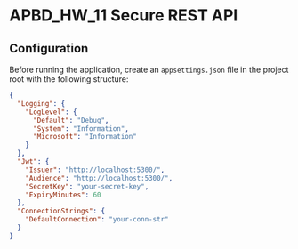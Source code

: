# APBD_HW_11 Secure REST API

## Configuration

Before running the application, create an `appsettings.json` file in the project root with the following structure:

```json
{
  "Logging": {
    "LogLevel": {
      "Default": "Debug",
      "System": "Information",
      "Microsoft": "Information"
    }
  },
  "Jwt": {
    "Issuer": "http://localhost:5300/",
    "Audience": "http://localhost:5300/",
    "SecretKey": "your-secret-key",
    "ExpiryMinutes": 60
  },
  "ConnectionStrings": {
    "DefaultConnection": "your-conn-str"
  }
}
```
